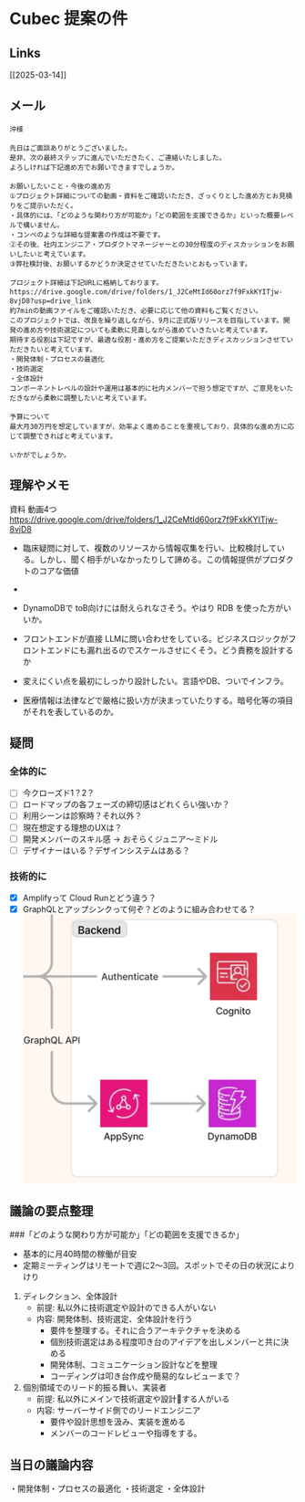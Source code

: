 # Cubec 提案の件

## Links

[[2025-03-14]]

## メール

```
沖様

先日はご面談ありがとうございました。
是非、次の最終ステップに進んでいただきたく、ご連絡いたしました。
よろしければ下記進め方でお願いできますでしょうか。

お願いしたいこと・今後の進め方
①プロジェクト詳細についての動画・資料をご確認いただき、ざっくりとした進め方とお見積りをご提示いただく。
・具体的には、「どのような関わり方が可能か」「どの範囲を支援できるか」といった概要レベルで構いません。
・コンペのような詳細な提案書の作成は不要です。
②その後、社内エンジニア・プロダクトマネージャーとの30分程度のディスカッションをお願いしたいと考えています。
③弊社検討後、お願いするかどうか決定させていただきたいとおもっています。

プロジェクト詳細は下記URLに格納しております。
https://drive.google.com/drive/folders/1_J2CeMtId60orz7f9FxkKYITjw-8vjD8?usp=drive_link
約7minの動画ファイルをご確認いただき、必要に応じて他の資料もご覧ください。
このプロジェクトでは、改良を繰り返しながら、9月に正式版リリースを目指しています。開発の進め方や技術選定についても柔軟に見直しながら進めていきたいと考えています。
期待する役割は下記ですが、最適な役割・進め方をご提案いただきディスカッションさせていただきたいと考えています。
・開発体制・プロセスの最適化
・技術選定
・全体設計
コンポーネントレベルの設計や運用は基本的に社内メンバーで担う想定ですが、ご意見をいただきながら柔軟に調整したいと考えています。

予算について
最大月30万円を想定していますが、効率よく進めることを重視しており、具体的な進め方に応じて調整できればと考えています。

いかがでしょうか。
```

## 理解やメモ

資料 動画4つ
https://drive.google.com/drive/folders/1_J2CeMtId60orz7f9FxkKYITjw-8vjD8

- 臨床疑問に対して、複数のリソースから情報収集を行い、比較検討している。しかし、聞く相手がいなかったりして諦める。この情報提供がプロダクトのコアな価値
- 

- DynamoDBで toB向けには耐えられなさそう。やはり RDB を使った方がいいか。
- フロントエンドが直接 LLMに問い合わせをしている。ビジネスロジックがフロントエンドにも漏れ出るのでスケールさせにくそう。どう責務を設計するか
- 変えにくい点を最初にしっかり設計したい。言語やDB、ついでインフラ。
- 医療情報は法律などで厳格に扱い方が決まっていたりする。暗号化等の項目がそれを表しているのか。

## 疑問

### 全体的に

- [ ] 今クローズド1？2？
- [ ] ロードマップの各フェーズの締切感はどれくらい強いか？
- [ ] 利用シーンは診察時？それ以外？
- [ ] 現在想定する理想のUXは？
- [ ] 開発メンバーのスキル感 → おそらくジュニア〜ミドル
- [ ] デザイナーはいる？デザインシステムはある？

### 技術的に

- [x] Amplifyって Cloud Runとどう違う？
- [x] GraphQLとアップシンクって何ぞ？どのように組み合わせてる？
![](i/96b2c927-4ef6-4e19-848b-e89afbeaf35b.jpg)

## 議論の要点整理

###「どのような関わり方が可能か」「どの範囲を支援できるか」

- 基本的に月40時間の稼働が目安
- 定期ミーティングはリモートで週に2〜3回。スポットでその日の状況によりけり

1. ディレクション、全体設計
	- 前提: 私以外に技術選定や設計のできる人がいない
	- 内容: 開発体制、技術選定、全体設計を行う
		- 要件を整理する。それに合うアーキテクチャを決める
		- 個別技術選定はある程度叩き台のアイデアを出しメンバーと共に決める
		- 開発体制、コミュニケーション設計などを整理
		- コーディングは叩き台作成や簡易的なレビューまで？
2. 個別領域でのリード的振る舞い、実装者
	- 前提: 私以外にメインで技術選定や設計する人がいる
	- 内容: サーバーサイド側でのリードエンジニア
		- 要件や設計思想を汲み、実装を進める
		- メンバーのコードレビューや指導をする。

## 当日の議論内容

・開発体制・プロセスの最適化
・技術選定
・全体設計